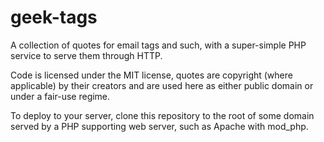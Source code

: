 # geek-tags
A collection of quotes for email tags and such, with a super-simple PHP service to serve them through HTTP.

Code is licensed under the MIT license, quotes are copyright (where applicable) by their creators
and are used here as either public domain or under a fair-use regime.

To deploy to your server, clone this repository to the root of some domain served by a PHP supporting
web server, such as Apache with mod_php.
